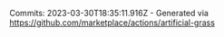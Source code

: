 Commits: 2023-03-30T18:35:11.916Z - Generated via https://github.com/marketplace/actions/artificial-grass
<br>
